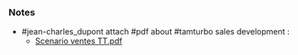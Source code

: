
### Notes
- #jean-charles_dupont attach #pdf about #tamturbo sales development :
	- [Scenario ventes TT.pdf](file:///C%3A%5CUsers%5CBOUCULAT%5COneDrive%20-%20SKF%5CDocuments%5C2022%5CRecu%5CJean-Charles%20Dupont%5CScenario%20ventes%20TT.pdf) 